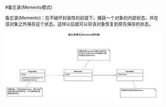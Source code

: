 #备忘录(Memento模式)

备忘录(Memento)：在不破坏封装性的前提下，捕获一个对象的内部状态，并在该对象之外保存这个状态，这样以后就可以将该对象恢复到原先保存的状态。

![uml](Memento.jpg)

